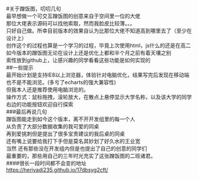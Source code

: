 #关于蹭饭图，叨叨几句</br>
最早想做一个可交互蹭饭图的创意来自于空间里一位的大佬</br>
那位大佬表示源码可以找他索取，然而我脸皮比较薄。。。</br>
只好自己做。所幸目前版本的效果自认为比那位大佬不知道高到哪里去了（至少在设计上）</br>
创作这个的过程也算是一个学习的过程，毕竟上次使用html，js什么的还是在高二</br>
如今版本的蹭饭图无论在设计上还是优化上都和半个月之前有着天壤之别</br>
索性放到github上，让感兴趣的同学看看这些功能是如何实现的</br>
##一些提示</br>
最开始计划是支持IE8以上浏览器，体验针对电脑优化，结果写完后发现在移动端也不是不能浏览。(多亏了echarts的强大兼容性)</br>
但我本人还是推荐使用电脑浏览的。</br>
操作方式：鼠标拖拽，滚轮放大，在散点上悬停显示大学名称，以及该大学的同学</br>
右边的功能按钮欢迎自行探索</br>
###最后再说几句</br>
蹭饭图能走到如今这个版本，离不开开发组里的每一个人</br>
从负责了大部分数据收集的我可爱的同桌</br>
再到爱挑刺但是提出了很多宝贵建议的我后桌的同桌</br>
还有嘴上说要给我打下手但是莫名其妙划了好久水的王业宽</br>
当然 还有那些没在开发组内但是也提出了自己的创意的同学们</br>
最重要的，那些用自己的三年时光充实了这张蹭饭图的二班诸君。</br>
####很长一段时间都不会变的地址</br>
https://heriyadi235.github.io/17dbsyg2cft/



